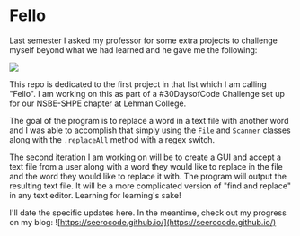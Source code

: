 # Fello

Last semester I asked my professor for some extra projects to challenge myself beyond what we had learned and he gave me the following:

![](https://github.com/seerocode/seerocode.github.io/blob/master/images/Java-Prep-Projects.jpg?raw=true)

This repo is dedicated to the first project in that list which I am calling "Fello". I am working on this as part of a #30DaysofCode Challenge set up for our NSBE-SHPE chapter at Lehman College.

The goal of the program is to replace a word in a text file with another word and I was able to accomplish that simply using the ```File``` and ```Scanner``` classes along with the ```.replaceAll``` method with a regex switch. 

The second iteration I am working on will be to create a GUI and accept a text file from a user along with a word they would like to replace in the file and the word they would like to replace it with. The program will output the resulting text file. 
It will be a more complicated version of "find and replace" in any text editor. Learning for learning's sake! 

I'll date the specific updates here. In the meantime, check out my progress on my blog: ![https://seerocode.github.io/](https://seerocode.github.io/)